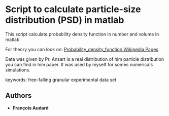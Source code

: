 # Script to calculate  particle-size distribution (PSD) in matlab
This script calculate probability density function in number and volume in matlab

For theory you can look on: 
[Probability_density_function Wikipedia Pages](https://en.wikipedia.org/wiki/Probability_density_function)

Data was given by Pr. Ansart is a real distribution of him particle distribution you can find in him paper. 
It was used by myself for somes numericals simulations. 

keywords: free-falling granular experimental data set
## Authors

* **François Audard**
